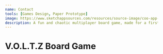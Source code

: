 ```yaml
---
name: Contact
tools: [Games Design, Paper Prototype]
image: https://www.sketchappsources.com/resources/source-image/coo-app-concept-subgaurav.jpg
description: A fun and chaotic multiplayer board game, made for a first year university unit.
---
```


V.O.L.T.Z Board Game
===================

